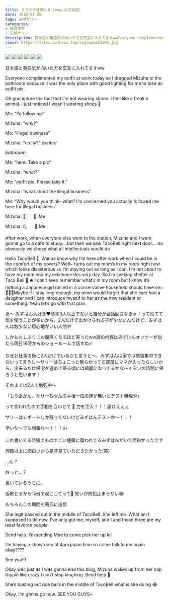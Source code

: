 ```yaml
---
title: クラクラ倉岡K.O (eng,＆日本語)
date: 2018-01-28
tags: 天城サリー
categories: 
- 成员博客
- 天城サリー
description: 日本語と英語気が向いた方を交互に入れてますwwEveryone complimented my outfit at work today so I dragged Mizuha to the bathroom because it was the only place with good lighting for me to take an outf...
cover: https://files.zzzhxxx.top/img/mobm53SHG.jpg 
---
```

![](https://files.zzzhxxx.top/img/mobm53SHG.jpg)
![](https://files.zzzhxxx.top/img/mobLEN4uT.jpg)
![](https://files.zzzhxxx.top/img/mob5Popx6.jpg)
![](https://files.zzzhxxx.top/img/mobnpYNNj.jpg)
![](https://files.zzzhxxx.top/img/mobNaE8hx.jpg)
![](https://files.zzzhxxx.top/img/mobUYZd2K.jpg)

日本語と英語気が向いた方を交互に入れてますww



Everyone complimented my outfit at work today so I dragged Mizuha to the bathroom because it was the only place with good lighting for me to take an outfit pic. 

Oh god ignore the fact that I’m not wearing shoes. I feel like a freakin animal. I just noticed I wasn’t wearing shoes 👞 

Me: “Yo follow me”

Mizuha: “why?”

Me: “illegal business”

Mizuha: “really?” *excited*

*bathroom*

Me: “here. Take a pic”

Mizuha: “what?” 

Me: “outfit pic. Please take it.”

Mizuha: “what about the illegal business” 

Me: “Why would you think- what? I’m concerned you actually followed me here for illegal business” 

Mizuha: 🌚      🌝 :Me

Mizuha: 🌜      🌛:Me



After work, when everyone else went to the station, Mizuha and I were gonna go to a cafe to study....but then we saw TacoBell right next door.... so obviously we chose what all intellectuals would do 



Hello TacoBell 🌮 
Wanna know why I’m here after work when I could be in the comfort of my covers? Well~ turns out my mom’s in my room right now which looks disasterous so I’m staying out as long as I can. I’m not about to have my mom end my existence this very day. So I’m seeking shelter at Taco Bell 🌮 🛎 I can’t even remember what’s in my room but I know it’s nothing a Japanese girl raised in a conservative household should have so~ 🤷🏻‍♀️Maybe if I stay long enough, my mom would forget that she ever had a daughter and I can introduce myself to her as the new resident or something. Yeah let’s go with that plan. 

あ〜 みずはん大好き❤基本3人以上でないと自分が会話回さなきゃ！って慌てて気を使うことが多いから、2人だけで出かけられる子が少ないんだけど、みずはんは数少ない居心地がいい人間や

しかも久しぶりにお腹痛くなるほど笑ったww話の内容はみずはんオッケーが出たら明日16時からのショールームで話すね☄️

なぜお仕事の後に2人だけでいるかと言うと〜、みずはんは家では勉強集中できないって言うし〜サリーはちょこっと散らかってる部屋にママが入ったらしいから、出来るだけ帰宅を遅めて帰る頃には綺麗になってるかな〜くらいの時間に帰ろうと思います！

それまでは2人で勉強中〜



「もうあかん、サリーちゃんの手相一位の運が無いとテスト無理や」

って言われたので手相を合わせて 👏 力を注入！！！届けえええ

サリーはレポートしか残ってないけどみずはんテストか〜！！！

辛いな〜でも頑張れ〜！！！👍

これ書いてる時隣でものすごい睡魔に襲われてるみずはんがいて面白かったです




想像以上に面白いから是非見ていただきたかった(笑)

...ん？

おっと...？


書いているうちに、



仮眠とるから15分で起こしてって🤣
笑いが終始止まらない😂

もちろんこの瞬間を萌氏に送信




She legit passed out in the middle of TacoBell. She left me. What am I supposed to do now. I’ve only got me, myself, and I and those three are my least favorite people. 

Send help. I’m sending Moe to come pick her up lol 

I’m having a showroom at 4pm japan time so come talk to me again okay???? 

See you!!! 

Okay wait just as I was gonna end this blog, Mizuha wakes up from her nap trippin like crazy I can’t stop laughing. Send help 🤣

She’s busting out rice balls in the middle of TacoBell what is she doing 😂

Okay. I’m gonna go now. SEE YOU GUYS~ 





